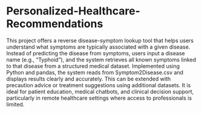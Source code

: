 # Personalized-Healthcare-Recommendations

This project offers a reverse disease-symptom lookup tool that helps users understand what symptoms are typically associated with a given disease. Instead of predicting the disease from symptoms, users input a disease name (e.g., “Typhoid”), and the system retrieves all known symptoms linked to that disease from a structured medical dataset. Implemented using Python and pandas, the system reads from Symptom2Disease.csv and displays results clearly and accurately. This can be extended with precaution advice or treatment suggestions using additional datasets. It is ideal for patient education, medical chatbots, and clinical decision support, particularly in remote healthcare settings where access to professionals is limited.
